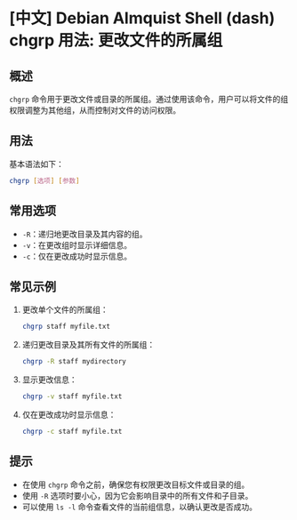 # [中文] Debian Almquist Shell (dash) chgrp 用法: 更改文件的所属组

## 概述
`chgrp` 命令用于更改文件或目录的所属组。通过使用该命令，用户可以将文件的组权限调整为其他组，从而控制对文件的访问权限。

## 用法
基本语法如下：
```bash
chgrp [选项] [参数]
```

## 常用选项
- `-R`：递归地更改目录及其内容的组。
- `-v`：在更改组时显示详细信息。
- `-c`：仅在更改成功时显示信息。

## 常见示例
1. 更改单个文件的所属组：
   ```bash
   chgrp staff myfile.txt
   ```

2. 递归更改目录及其所有文件的所属组：
   ```bash
   chgrp -R staff mydirectory
   ```

3. 显示更改信息：
   ```bash
   chgrp -v staff myfile.txt
   ```

4. 仅在更改成功时显示信息：
   ```bash
   chgrp -c staff myfile.txt
   ```

## 提示
- 在使用 `chgrp` 命令之前，确保您有权限更改目标文件或目录的组。
- 使用 `-R` 选项时要小心，因为它会影响目录中的所有文件和子目录。
- 可以使用 `ls -l` 命令查看文件的当前组信息，以确认更改是否成功。